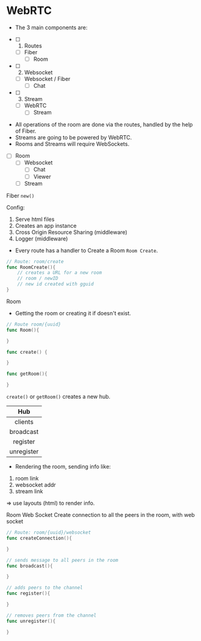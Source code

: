 # WebRTC

- The 3 main components are:

- [ ] 1. Routes
    - [ ] Fiber
        - [ ] Room
- [ ] 2. Websocket
    - [ ] Websocket / Fiber
        - [ ] Chat
- [ ] 3. Stream
    - [ ] WebRTC
        - [ ] Stream

- All operations of the room are done via the routes, handled by the help of Fiber.
- Streams are going to be powered by WebRTC.
- Rooms and Streams will require WebSockets.

- [ ] Room
    - [ ] Websocket
        - [ ] Chat
        - [ ] Viewer
    - [ ] Stream

Fiber 
`new()`

Config:
1. Serve html files
2. Creates an app instance
3. Cross Origin Resource Sharing (middleware)
4. Logger (middleware)

- Every route has a handler to Create a Room `Room Create`.

```go
// Route: room/create
func RoomCreate(){
    // creates a URL for a new room
    // room / newID
    // new id created with gguid
}
```

Room
- Getting the room or creating it if doesn't exist.
```go
// Route room/{uuid}
func Room(){

}
```

```go
func create() {

}
```

```go
func getRoom(){

}
```

`create()` or `getRoom()` creates a new hub.

| Hub |
| :---: | 
| clients |
| broadcast |
| register | 
| unregister |

- Rendering the room, sending info like:
1. room link
2. websocket addr
3. stream link

=> use layouts (html) to render info.

Room Web Socket
Create connection to all the peers in the room, with web socket
```go
// Route: room/{uuid}/websocket
func createConnection(){

}
```

```go
// sends message to all peers in the room
func broadcast(){

}
```

```go
// adds peers to the channel
func register(){

}
```

```go
// removes peers from the channel
func unregister(){

}
```

